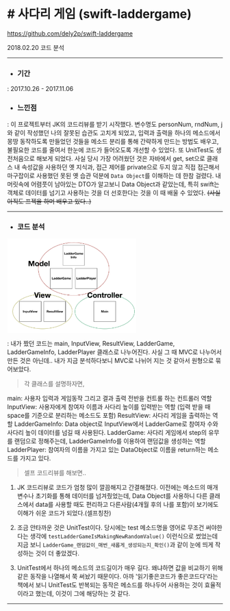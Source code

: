 # # 사다리 게임 (swift-laddergame)
https://github.com/dely2p/swift-laddergame

  2018.02.20 코드 분석

---

- ### 기간
 : 2017.10.26 - 2017.11.06
- ### 느낀점
 : 이 프로젝트부터 JK의 코드리뷰를 받기 시작했다.
    변수명도 personNum, rndNum, j와 같이 작성했던 나의 잘못된 습관도 고치게 되었고, 입력과 출력을 하나의 메소드에서 몽땅 동작하도록 만들었던 것들을 메소드 분리를 통해 간략하게 만드는 방법도 배우고, 불필요한 코드를 줄여서 한눈에 코드가 들어오도록 개선할 수 있었다. 또 UnitTest도 생전처음으로 해보게 되었다.
    사실 당시 가장 어려웠던 것은 자바에서 get, set으로 클래스 내 속성값을 사용하던 옛 지식과, 접근 제어를 private으로 두지 않고 직접 접근해서 마구잡이로 사용했던 못된 옛 습관 덕분에 `Data Object`를 이해하는 데 한참 걸렸다. 내 머릿속에 어렴풋이 남아있는 DTO가 알고보니 Data Object과 같았는데, 특히 swift는 객체로 데이터를 넘기고 사용하는 것을 더 선호한다는 것을 이 때 배울 수 있었다. ~~(사실 아직도 프젝을 하며 배우고 있다..)~~

---

- ### 코드 분석

<img src="./img/LadderGame1.png" width="60%" height="60%" align="center">

: 내가 짰던 코드는 main, InputView, ResultView, LadderGame, LadderGameInfo, LadderPlayer 클래스로 나누어진다.
사실 그 때 MVC로 나누어서 만든 것은 아닌데.. 내가 지금 분석하다보니 MVC로 나뉘어 지는 것 같아서 원형으로 묶어보았다.


  
 > 각 클래스를 설명하자면,
 
 main: 사용자 입력과 게임동작 그리고 결과 출력 전반을 컨트롤 하는 컨트롤러 역할
 InputView: 사용자에게 참여자 이름과 사다리 높이를 입력받는 역할 (입력 받을 때 space를 기준으로 분리하는 메소드도 포함)
 ResultView: 사다리 게임을 출력하는 역할
 LadderGameInfo: Data object로 InputView에서 LadderGame로 참여자 수와 사다리 높이 데이터를 넘길 때 사용된다.
 LadderGame: 사다리 게임에서 step의 유무를 랜덤으로 정해주는데, LadderGameInfo를 이용하여 랜덤값을 생성하는 역할
 LadderPlayer: 참여자의 이름을 가지고 있는 DataObject로 이름을 return하는 메소드를 가지고 있다.



  > 셀프 코드리뷰를 해보면..

1. JK 코드리뷰로 코드가 엄청 많이 깔끔해지고 간결해졌다. 이전에는 메소드의 매개변수나 초기화를 통해 데이터를 넘겨줬었는데, Data Object를 사용하니 다른 클래스에서 data를 사용할 때도 편리하고 다른사람(4개월 후의 나를 포함)이 보기에도 이해가 쉬운 코드가 되었다.(셀프칭찬)

2. 조금 안타까운 것은 UnitTest이다. 당시에는 test 메소드명을 영어로 무조건 써야한다는 생각에 `testLadderGameIsMakingNewRandomValue()` 이런식으로 썼었는데 지금 보니 `LadderGame_랜덤값이_매번_새롭게_생성되는지_확인()`과 같이 눈에 띄게 작성하는 것이 더 좋았겠다.

3. UnitTest에서 하나의 메소드의 코드길이가 매우 길다. 왜냐하면 값을 비교하기 위해 같은 동작을 나열해서 쭉 써놨기 때문이다. 아까 '읽기좋은코드가 좋은코드다'라는 책에서 보니 UnitTest도 반복되는 동작은 메소드를 하나두어 사용하는 것이 효율적이라고 했는데, 이것이 그에 해당하는 것 같다.
  
  ---
